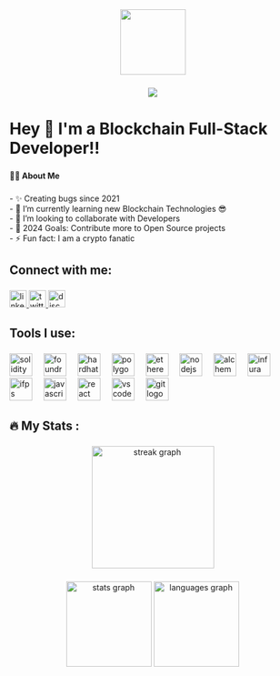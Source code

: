 <div align="center">
  <img height="115" src="https://camo.githubusercontent.com/62da68eb62b1e5f175f7d1f0191dd89a653d7908feb22d37d4a0ab07365d6791/68747470733a2f2f6d656469612e67697068792e636f6d2f6d656469612f4d3967624264396e6244724f5475314d71782f67697068792e676966"  />
</div>

###

<div align="center">
  <img src="https://visitor-badge.laobi.icu/badge?page_id=Riiz0.Riiz0&"  />
</div>

###

<h1 align="left">Hey 👋 I'm a Blockchain Full-Stack Developer!!</h1>

###

<h4 align="left">👩‍💻  About Me</h4>

###

<p align="left">- ✨ Creating bugs since 2021<br>- 🌱 I’m currently learning new Blockchain Technologies 😎<br>- 👯 I’m looking to collaborate with Developers<br>- 🥅 2024 Goals: Contribute more to Open Source projects<br>- ⚡ Fun fact: I am a crypto fanatic</p>

###

<h2 align="left">Connect with me:</h2>

###

<div align="left">
  <a href="https://www.linkedin.com/in/shawn-rizo-8ba295232/" target="_blank">
    <img src="https://img.shields.io/static/v1?message=LinkedIn&logo=linkedin&label=&color=0077B5&logoColor=white&labelColor=&style=for-the-badge" height="30" alt="linkedin logo"  />
  </a>
  <a href="https://twitter.com/o_oRizo" target="_blank">
    <img src="https://img.shields.io/static/v1?message=Twitter&logo=twitter&label=&color=1DA1F2&logoColor=white&labelColor=&style=for-the-badge" height="30" alt="twitter logo"  />
  </a>
  <a href="https://discord.com/channels/hellorizo" target="_blank">
    <img src="https://img.shields.io/static/v1?message=Discord&logo=discord&label=&color=7289DA&logoColor=white&labelColor=&style=for-the-badge" height="30" alt="discord logo"  />
  </a>
</div>

###

<h2 align="left">Tools I use:</h2>

###

<div align="left">
  <img src="https://cdn.jsdelivr.net/gh/devicons/devicon/icons/solidity/solidity-original.svg" height="40" alt="solidity logo"  />
  <img width="12" />
  <img src="https://getfoundry.sh/logo.png" height="40" alt="foundry"  />
  <img width="12" />
  <img src="https://icon.icepanel.io/Technology/svg/Hardhat.svg" height="40" alt="hardhat" />
  <img width="12" />
  <img src="https://cdn.jsdelivr.net/gh/devicons/devicon/icons/polygon/polygon-original.svg" height="40" alt="polygon logo"  />
  <img width="12" />
  <img src="https://repository-images.githubusercontent.com/59065830/b62be480-45d2-11ea-9989-803db0f9c44d" height="40" alt="ethereum remix" />
  <img width="12" />
  <img src="https://cdn.jsdelivr.net/gh/devicons/devicon/icons/nodejs/nodejs-original.svg" height="40" alt="nodejs logo"  />
  <img width="12" />
  <img src="https://cdn-images-1.medium.com/v2/resize:fit:1200/format:png/1*CdsRz3lSVUId4gN_AdIJPQ.png" height="40" alt="alchemy"  />
  <img width="12" />
  <img src="https://images.crunchbase.com/image/upload/c_lpad,h_256,w_256,f_auto,q_auto:eco,dpr_1/blkhxycyoyj4zk4trcjo" height="40" alt="infura"  />
  <img width="12" />
  <img src="https://upload.wikimedia.org/wikipedia/commons/1/18/Ipfs-logo-1024-ice-text.png" height="40" alt="ifps"  />
  <img width="12" />
  <img src="https://cdn.jsdelivr.net/gh/devicons/devicon/icons/javascript/javascript-plain.svg" height="40" alt="javascript logo"  />
  <img width="12" />
  <img src="https://cdn.jsdelivr.net/gh/devicons/devicon/icons/react/react-original.svg" height="40" alt="react logo"  />
  <img width="12" />
  <img src="https://cdn.jsdelivr.net/gh/devicons/devicon/icons/vscode/vscode-original.svg" height="40" alt="vscode logo"  />
  <img width="12" />
  <img src="https://cdn.jsdelivr.net/gh/devicons/devicon/icons/git/git-original.svg" height="40" alt="git logo"  />
  <img width="12" />
</div>

###

<p align="left"></p>

###

<h2 align="left">🔥   My Stats :</h2>

###

<div align="center">
  <img src="https://streak-stats.demolab.com?user=Riiz0&locale=en&mode=daily&theme=dark&hide_border=false&border_radius=5&order=3" height="215" alt="streak graph"  />
</div>

###

<div align="center">
  <img src="https://github-readme-stats.vercel.app/api?username=Riiz0&hide_title=false&hide_rank=false&show_icons=true&include_all_commits=true&count_private=true&disable_animations=false&theme=dark&locale=en&hide_border=false&order=1" height="150" alt="stats graph"  />
  <img src="https://github-readme-stats.vercel.app/api/top-langs?username=Riiz0&locale=en&hide_title=false&layout=compact&card_width=320&langs_count=4&theme=dark&hide_border=false&order=2" height="150" alt="languages graph"  />
</div>

###
